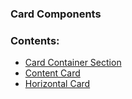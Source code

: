 ### Card Components

### Contents:

- [Card Container Section](https://github.com/davidloop/drupal-configurations/tree/main/Site%20Studio/Components/Card%20Components/Card%20Container%20Section)
- [Content Card](https://github.com/davidloop/drupal-configurations/tree/main/Site%20Studio/Components/Card%20Components/Content%20Card)
- [Horizontal Card](https://github.com/davidloop/drupal-configurations/tree/main/Site%20Studio/Components/Card%20Components/Horizontal%20Card)
